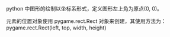 

python 中图形的绘制以坐标系形式，定义图形左上角为原点(0, 0)。

元素的位置对象使用 pygame.rect.Rect 对象来创建，其使用方法为：
pygame.rect.Rect(left, top, width, height) 
